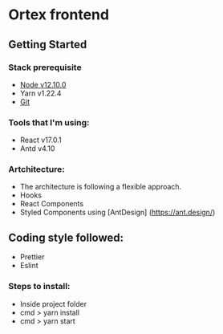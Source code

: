 # Ortex frontend

## Getting Started
### Stack prerequisite
-  [Node v12.10.0](https://nodejs.org/en/)
-  Yarn v1.22.4
-  [Git](https://git-scm.com/downloads)

### Tools that I'm using:
- React v17.0.1
- Antd v4.10

### Artchitecture:
- The architecture is following a flexible approach.
- Hooks
- React Components
- Styled Components using [AntDesign] (https://ant.design/)

## Coding style followed:
- Prettier
- Eslint

### Steps to install:
- Inside project folder
- cmd > yarn install
- cmd > yarn start
